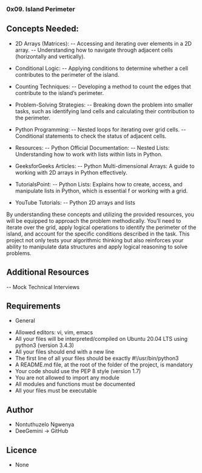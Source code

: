 ### 0x09. Island Perimeter

## Concepts Needed:
* 2D Arrays (Matrices):
  -- Accessing and iterating over elements in a 2D array.
  -- Understanding how to navigate through adjacent cells (horizontally and vertically).

* Conditional Logic:
  -- Applying conditions to determine whether a cell contributes to the perimeter of the island.

* Counting Techniques:
  -- Developing a method to count the edges that contribute to the island’s perimeter.

* Problem-Solving Strategies:
  -- Breaking down the problem into smaller tasks, such as identifying land cells and calculating their     contribution to the perimeter.

* Python Programming:
  -- Nested loops for iterating over grid cells.
  -- Conditional statements to check the status of adjacent cells.

* Resources:
  -- Python Official Documentation:
  -- Nested Lists: Understanding how to work with lists within lists in Python.

* GeeksforGeeks Articles:
  -- Python Multi-dimensional Arrays: A guide to working with 2D arrays in Python effectively.

* TutorialsPoint:
  -- Python Lists: Explains how to create, access, and manipulate lists in Python, which is essential f     or working with a grid.

* YouTube Tutorials:
  -- Python 2D arrays and lists

By understanding these concepts and utilizing the provided resources, you will be equipped to approach the problem methodically. You’ll need to iterate over the grid, apply logical operations to identify the perimeter of the island, and account for the specific conditions described in the task. This project not only tests your algorithmic thinking but also reinforces your ability to manipulate data structures and apply logical reasoning to solve problems.

## Additional Resources
-- Mock Technical Interviews

## Requirements
* General
- Allowed editors: vi, vim, emacs
- All your files will be interpreted/compiled on Ubuntu 20.04 LTS using python3 (version 3.4.3)
- All your files should end with a new line
- The first line of all your files should be exactly #!/usr/bin/python3
- A README.md file, at the root of the folder of the project, is mandatory
- Your code should use the PEP 8 style (version 1.7)
- You are not allowed to import any module
- All modules and functions must be documented
- All your files must be executable

## Author
- Nontuthuzelo Ngwenya
- DeeGemini -> GitHub

## Licence
- None

